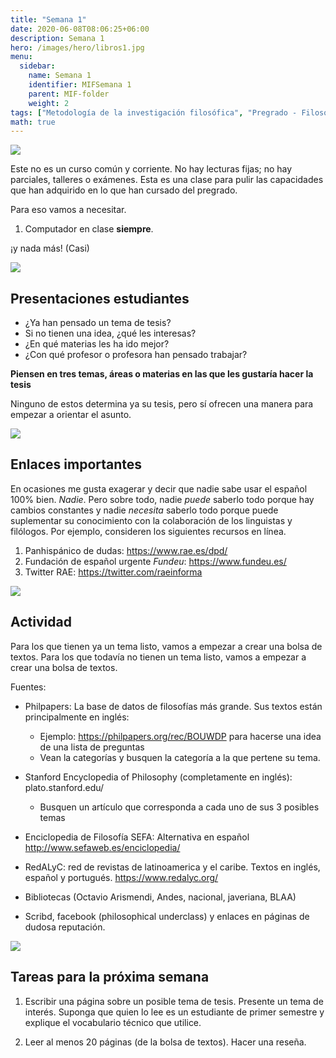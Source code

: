 ```yaml
---
title: "Semana 1"
date: 2020-06-08T08:06:25+06:00
description: Semana 1
hero: /images/hero/libros1.jpg
menu:
  sidebar:
    name: Semana 1
    identifier: MIFSemana 1
    parent: MIF-folder
    weight: 2
tags: ["Metodología de la investigación filosófica", "Pregrado - Filosofía"]
math: true
---
```


![](/images/site/borde.jpg)

Este no es un curso común y corriente. No hay lecturas fijas; no hay parciales, talleres o exámenes. Esta es una clase para pulir las capacidades que han adquirido en lo que han cursado del pregrado. 

Para eso vamos a necesitar.

1. Computador en clase **siempre**. 

¡y nada más! (Casi)

![](/images/site/borde.jpg)


## Presentaciones estudiantes

- ¿Ya han pensado un tema de tesis?
-  Si no tienen una idea, ¿qué les interesas? 
- ¿En qué materias les ha ido mejor?
- ¿Con qué profesor o profesora han pensado trabajar?

**Piensen en tres temas, áreas o materias en las que les gustaría hacer la tesis**

Ninguno de estos determina ya su tesis, pero sí ofrecen una manera para empezar a orientar el asunto.

![](/images/site/borde.jpg)

## Enlaces importantes

En ocasiones me gusta exagerar y decir que nadie sabe usar el español 100% bien. *Nadie*. Pero sobre todo, nadie *puede* saberlo todo porque hay cambios constantes y nadie *necesita* saberlo todo porque puede suplementar su conocimiento con la colaboración de los linguistas y filólogos. Por ejemplo, consideren los siguientes recursos en línea.

1. Panhispánico de dudas:  https://www.rae.es/dpd/
2. Fundación de español urgente *Fundeu*: https://www.fundeu.es/
3. Twitter RAE: https://twitter.com/raeinforma

![](/images/site/borde.jpg)


## Actividad

Para los que tienen ya un tema listo, vamos a empezar a crear una bolsa de textos. Para los que todavía no tienen un tema listo, vamos a empezar a crear una bolsa de textos.

Fuentes:

- Philpapers: La base de datos de filosofías más grande. Sus textos están principalmente en inglés: 
    - Ejemplo: https://philpapers.org/rec/BOUWDP para hacerse una idea de una lista de preguntas
    - Vean la categorías y busquen la categoría a la que pertene su tema.

- Stanford Encyclopedia of Philosophy (completamente en inglés): plato.stanford.edu/
    - Busquen un artículo que corresponda a cada uno de sus 3 posibles temas
- Enciclopedia de Filosofía SEFA: Alternativa en español http://www.sefaweb.es/enciclopedia/

- RedALyC: red de revistas de latinoamerica y el caribe. Textos en inglés, español y portugués. https://www.redalyc.org/

- Bibliotecas (Octavio Arismendi, Andes, nacional, javeriana, BLAA)

- Scribd, facebook (philosophical underclass) y enlaces en páginas de dudosa reputación. 

![](/images/site/borde.jpg)


## Tareas para la próxima semana
1. Escribir una página sobre un posible tema de tesis. Presente un tema de interés. Suponga que quien lo lee es un estudiante de primer semestre y explique el vocabulario técnico que utilice.

2. Leer al menos 20 páginas (de la bolsa de textos). Hacer una reseña.


